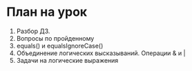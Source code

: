 # План на урок
1. Разбор ДЗ.
2. Вопросы по пройденному 
3. equals() и equalsIgnoreCase()
4. Объединение логических высказываний. Операции & и |
5. Задачи на логические выражения
